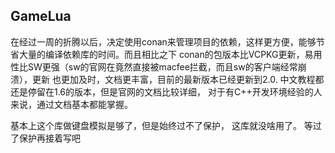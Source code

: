 ## GameLua

在经过一周的折腾以后，决定使用conan来管理项目的依赖，这样更方便，能够节省大量的编译依赖库的时间。而且相比之下
conan的包版本比VCPKG更新，易用性比SW更强（sw的官网在竟然直接被macfee拦截，而且sw的客户端经常崩溃），更新
也更加及时，文档更丰富，目前的最新版本已经更新到2.0. 中文教程都还是停留在1.6的版本，但是官网的文档比较详细，
对于有C++开发环境经验的人来说，通过文档基本都能掌握。


基本上这个库做键盘模拟是够了，但是始终过不了保护， 这库就没啥用了。 等过了保护再接着写吧


